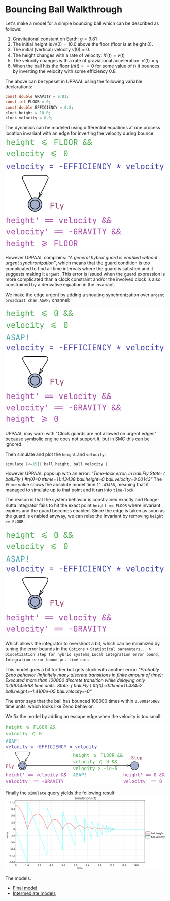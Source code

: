 # Bouncing Ball Walkthrough

Let's make a model for a simple bouncing ball which can be described as follows:

1. Gravitational constant on Earth: $g = 9.81$
2. The initial height is $h(0) = 10.0$ above the floor (floor is at height $0$).
3. The initial (vertical) velocity $v(0) = 0$.
4. The height changes with a rate of velocity: $h'(t) = v(t)$
5. The velocity changes with a rate of graviational acceleration: $v'(t) = g$
6. When the ball hits the floor ($h(t) == 0$ for some value of $t$) it bounces by inverting the velocity with some efficiency $0.8$.

The above can be typeset in UPPAAL using the following variable declarations:
```c
const double GRAVITY = 9.81;
const int FLOOR = 0;
const double EFFICIENCY = 0.8;
clock height = 10.0;
clock velocity = 0.0;
```

The dynamics can be modeled using differential equations at one process location invariant with an edge for inverting the velocity during bounce:
![Ball0](Ball0.svg)

However UPPAAL complains: *"A general hybrid guard is enabled without urgent synchronization"*, which means that the guard condition is too complicated to find all time intervals where the guard is satisfied and it suggests making it `urgent`.
This error is issued when the guard expression is more complicated than a clock constraint and/or the involved clock is also constrained by a derivative equation in the invariant.

We make the edge urgent by adding a shouting synchronization over `urgent broadcast chan ASAP;` channel:

![Ball1](Ball1.svg)

UPPAAL may warn with "Clock guards are not allowed on urgent edges" because symbolic engine does not support it, but in SMC this can be ignored.

Then simulate and plot the `height` and `velocity`:
```c
simulate [<=15]{ ball.height, ball.velocity }
```
However UPPAAL pops up with an error: *"Time-lock error: in ball.Fly State: ( ball.Fly ) #t(0)=0 #time=11.43438 ball.height=0 ball.velocity=0.00143"*
The `#time` value shows the absolute model time `11.43438`, meaning that it managed to simulate up to that point and it ran into `time-lock`.

The reason is that the system behavior is constrained exactly and Runge-Kutta integrator fails to hit the exact point `height == FLOOR` where invariant expires and the guard becomes enabled. Since the edge is taken as soon as the guard is enabled anyway, we can relax the invariant by removing `height >= FLOOR`:

![Ball2](Ball2.svg)

Which allows the integrator to overshoot a bit, which can be minimized by tuning the error bounds in the `Options` > `Statistical parameters...`  > `Discetization step for hybrid systems`, `Local integration error bound`, `Integration error bound pr. time-unit`.

This model goes a bit further but gets stuck with another error: *"Probably Zeno behavior (infinitely many discrete transitions in finite amount of time): Executed more than 100000 discrete transition while delaying only 0.000145868 time units. State: ( ball.Fly ) #t(0)=0#time=11.43452 ball.height=-1.4100e-05 ball.velocity=-0"*

The error says that the ball has bounced 100000 times within `0.000145868` time units, which looks like Zeno behavior.

We fix the model by adding an escape edge when the velocity is too small:

![Ball3](Ball3.svg)

Finally the `simulate` query yields the following result:
![Simulate query result](simulate.svg)


The models:
- [Final model](Ball.xml)
- [Intermediate models](BallX.xml)
